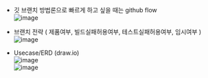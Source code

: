 - 깃 브랜치 방법론으로 빠르게 하고 싶을 때는 github flow <br>
![image](https://github.com/user-attachments/assets/83cf0a5a-812a-476a-af1d-09642bac50fb)<br>

- 브랜치 전략 ( 제품여부, 빌드실패허용여부, 테스트실패허용여부, 임시여부 )<br>
![image](https://github.com/user-attachments/assets/faee0104-bc6d-47a4-a82b-e27787545f91)<br>

- Usecase/ERD (draw.io)<br>
![image](https://github.com/user-attachments/assets/46653eac-8bbf-469b-925e-25bfe4a0e221)  <br>
![image](https://github.com/user-attachments/assets/25c259da-115e-439b-8196-421d29d50af5)
